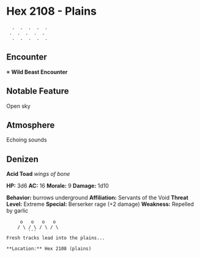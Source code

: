 # Hex 2108 - Plains
```
  .  .  .  .  .
 .  .  .  .  .
  .  .  .  .  .
```

## Encounter

※ **Wild Beast Encounter**

## Notable Feature

Open sky

## Atmosphere

Echoing sounds

## Denizen

**Acid Toad**
*wings of bone*

**HP:** 3d6 **AC:** 16 **Morale:** 9
**Damage:** 1d10

**Behavior:** burrows underground
**Affiliation:** Servants of the Void
**Threat Level:** Extreme
**Special:** Berserker rage (+2 damage)
**Weakness:** Repelled by garlic

```
     o   o   o   o
    / \ / \ / \ / \
        ```
Fresh tracks lead into the plains...

**Location:** Hex 2108 (plains)
